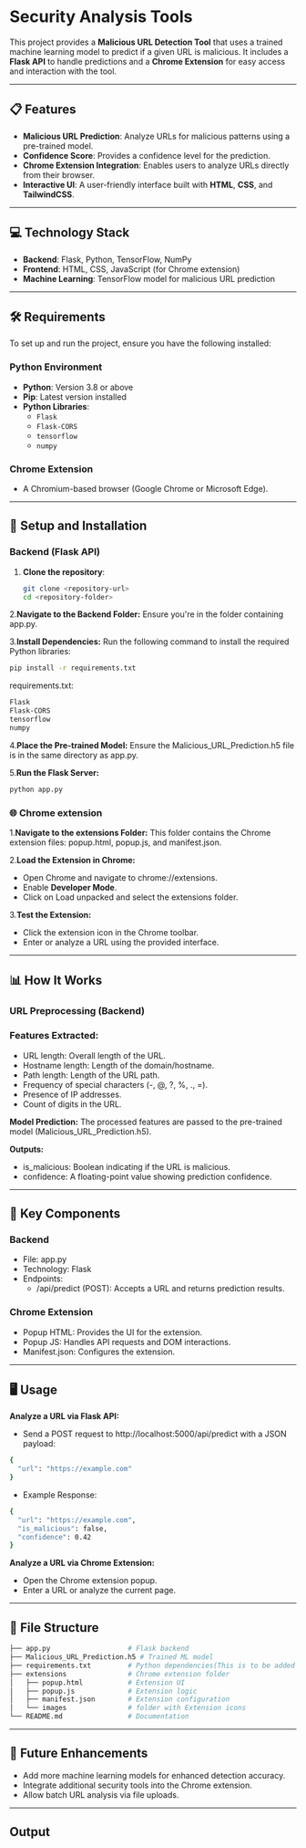 # Security Analysis Tools

This project provides a **Malicious URL Detection Tool** that uses a trained machine learning model to predict if a given URL is malicious. It includes a **Flask API** to handle predictions and a **Chrome Extension** for easy access and interaction with the tool.

---

## 📋 Features

- **Malicious URL Prediction**: Analyze URLs for malicious patterns using a pre-trained model.
- **Confidence Score**: Provides a confidence level for the prediction.
- **Chrome Extension Integration**: Enables users to analyze URLs directly from their browser.
- **Interactive UI**: A user-friendly interface built with **HTML**, **CSS**, and **TailwindCSS**.

---

## 💻 Technology Stack
- **Backend**: Flask, Python, TensorFlow, NumPy
- **Frontend**: HTML, CSS, JavaScript (for Chrome extension)
- **Machine Learning**: TensorFlow model for malicious URL prediction

---


## 🛠️ Requirements

To set up and run the project, ensure you have the following installed:

### Python Environment
- **Python**: Version 3.8 or above
- **Pip**: Latest version installed
- **Python Libraries**:
  - `Flask`
  - `Flask-CORS`
  - `tensorflow`
  - `numpy`

### Chrome Extension
- A Chromium-based browser (Google Chrome or Microsoft Edge).

---

## 🚀 Setup and Installation

### Backend (Flask API)
1. **Clone the repository**:
   ```bash
   git clone <repository-url>
   cd <repository-folder>
   
2.**Navigate to the Backend Folder:** Ensure you're in the folder containing app.py.

3.**Install Dependencies:** Run the following command to install the required Python libraries:
```bash
pip install -r requirements.txt
```
requirements.txt:
```bash
Flask
Flask-CORS
tensorflow
numpy
```

4.**Place the Pre-trained Model:** Ensure the Malicious_URL_Prediction.h5 file is in the same directory as app.py.

5.**Run the Flask Server:**
```bash
python app.py
```


### 🌐 Chrome extension

1.**Navigate to the extensions Folder:** This folder contains the Chrome extension files: popup.html, popup.js, and manifest.json.

2.**Load the Extension in Chrome:**
- Open Chrome and navigate to chrome://extensions.
- Enable **Developer Mode**.
- Click on Load unpacked and select the extensions folder.

3.**Test the Extension:**
- Click the extension icon in the Chrome toolbar.
- Enter or analyze a URL using the provided interface.

---

## 📊 How It Works

### URL Preprocessing (Backend)

### Features Extracted:
- URL length: Overall length of the URL.
- Hostname length: Length of the domain/hostname.
- Path length: Length of the URL path.
- Frequency of special characters (-, @, ?, %, ., =).
- Presence of IP addresses.
- Count of digits in the URL.

**Model Prediction:**
The processed features are passed to the pre-trained model (Malicious_URL_Prediction.h5).

**Outputs:**

- is_malicious: Boolean indicating if the URL is malicious.
- confidence: A floating-point value showing prediction confidence.

---

## 🌟 Key Components
### Backend
- File: app.py
- Technology: Flask
- Endpoints:
    - /api/predict (POST): Accepts a URL and returns prediction results.
### Chrome Extension
- Popup HTML: Provides the UI for the extension.
- Popup JS: Handles API requests and DOM interactions.
- Manifest.json: Configures the extension.

---

## 🖥️ Usage

**Analyze a URL via Flask API:**

- Send a POST request to http://localhost:5000/api/predict with a JSON payload:
```bash
{
  "url": "https://example.com"
}
```
- Example Response:
```bash
{
  "url": "https://example.com",
  "is_malicious": false,
  "confidence": 0.42
}
```
 **Analyze a URL via Chrome Extension:**
 
- Open the Chrome extension popup.
- Enter a URL or analyze the current page.

---

## 📂 File Structure

```bash
├── app.py                   # Flask backend
├── Malicious_URL_Prediction.h5 # Trained ML model
├── requirements.txt         # Python dependencies(This is to be added to install the requirements)
├── extensions               # Chrome extension folder
│   ├── popup.html           # Extension UI
│   ├── popup.js             # Extension logic
│   ├── manifest.json        # Extension configuration
│   └── images               # folder with Extension icons
└── README.md                # Documentation
```

---

## 📖 Future Enhancements
- Add more machine learning models for enhanced detection accuracy.
- Integrate additional security tools into the Chrome extension.
- Allow batch URL analysis via file uploads.

---

## Output

